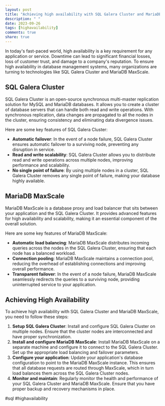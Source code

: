```yaml
---
layout: post
title: "Achieving high availability with SQL Galera Cluster and MariaDB MaxScale"
description: " "
date: 2023-09-26
tags: [highavailability]
comments: true
share: true
---
```


In today's fast-paced world, high availability is a key requirement for any application or service. Downtime can lead to significant financial losses, loss of customer trust, and damage to a company's reputation. To ensure high availability in database management systems, many organizations are turning to technologies like SQL Galera Cluster and MariaDB MaxScale.

## SQL Galera Cluster

SQL Galera Cluster is an open-source synchronous multi-master replication solution for MySQL and MariaDB databases. It allows you to create a cluster of database servers that can handle both read and write operations. With synchronous replication, data changes are propagated to all the nodes in the cluster, ensuring consistency and eliminating data divergence issues.

Here are some key features of SQL Galera Cluster:

- **Automatic failover**: In the event of a node failure, SQL Galera Cluster ensures automatic failover to a surviving node, preventing any disruption in service.
- **Read and write scalability**: SQL Galera Cluster allows you to distribute read and write operations across multiple nodes, improving performance and scalability.
- **No single point of failure**: By using multiple nodes in a cluster, SQL Galera Cluster removes any single point of failure, making your database highly available.

## MariaDB MaxScale

MariaDB MaxScale is a database proxy and load balancer that sits between your application and the SQL Galera Cluster. It provides advanced features for high availability and scalability, making it an essential component of the overall solution.

Here are some key features of MariaDB MaxScale:

- **Automatic load balancing**: MariaDB MaxScale distributes incoming queries across the nodes in the SQL Galera Cluster, ensuring that each node has a balanced workload.
- **Connection pooling**: MariaDB MaxScale maintains a connection pool, reducing the overhead of establishing connections and improving overall performance.
- **Transparent failover**: In the event of a node failure, MariaDB MaxScale seamlessly redirects the queries to a surviving node, providing uninterrupted service to your application.

## Achieving High Availability

To achieve high availability with SQL Galera Cluster and MariaDB MaxScale, you need to follow these steps:

1. **Setup SQL Galera Cluster**: Install and configure SQL Galera Cluster on multiple nodes. Ensure that the cluster nodes are interconnected and have proper synchronization.
2. **Install and configure MariaDB MaxScale**: Install MariaDB MaxScale on a separate machine and configure it to connect to the SQL Galera Cluster. Set up the appropriate load balancing and failover parameters.
3. **Configure your application**: Update your application's database configuration to point to the MariaDB MaxScale instance. This ensures that all database requests are routed through MaxScale, which in turn load balances them across the SQL Galera Cluster nodes.
4. **Monitor and maintain**: Regularly monitor the health and performance of your SQL Galera Cluster and MariaDB MaxScale. Ensure that you have proper backup and recovery mechanisms in place.

#sql #highavailability